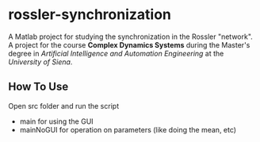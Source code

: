 # rossler-synchronization
A Matlab project for studying the synchronization in the Rossler "network". <br>
A project for the course **Complex Dynamics Systems** during the Master's degree in *Artificial Intelligence and Automation Engineering* at the *University of Siena*.

## How To Use

Open src folder and run the script
- main for using the GUI
- mainNoGUI for operation on parameters (like doing the mean, etc)
